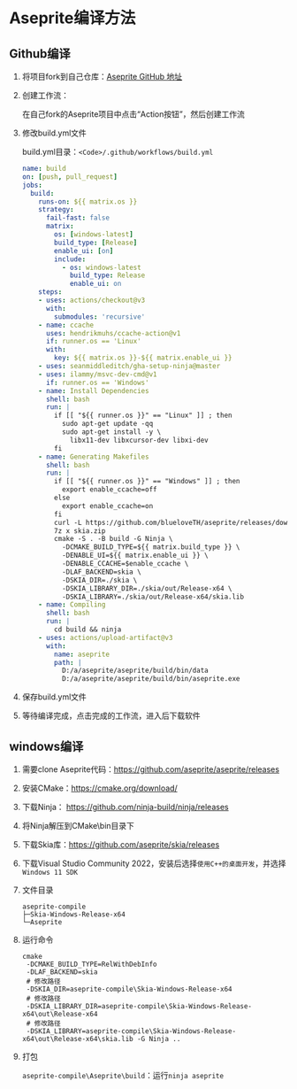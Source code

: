 # Aseprite编译方法

## Github编译

1. 将项目fork到自己仓库：[Aseprite GitHub 地址](https://github.com/aseprite/aseprite)

2. 创建工作流：

   在自己fork的Aseprite项目中点击“Action按钮”，然后创建工作流

3. 修改build.yml文件

   build.yml目录：`<Code>/.github/workflows/build.yml`

   ``` yaml
   name: build
   on: [push, pull_request]
   jobs:
     build:
       runs-on: ${{ matrix.os }}
       strategy:
         fail-fast: false
         matrix:
           os: [windows-latest]
           build_type: [Release]
           enable_ui: [on]
           include:
             - os: windows-latest
               build_type: Release
               enable_ui: on
       steps:
       - uses: actions/checkout@v3
         with:
           submodules: 'recursive'
       - name: ccache
         uses: hendrikmuhs/ccache-action@v1
         if: runner.os == 'Linux'
         with:
           key: ${{ matrix.os }}-${{ matrix.enable_ui }}
       - uses: seanmiddleditch/gha-setup-ninja@master
       - uses: ilammy/msvc-dev-cmd@v1
         if: runner.os == 'Windows'
       - name: Install Dependencies
         shell: bash
         run: |
           if [[ "${{ runner.os }}" == "Linux" ]] ; then
             sudo apt-get update -qq
             sudo apt-get install -y \
               libx11-dev libxcursor-dev libxi-dev
           fi
       - name: Generating Makefiles
         shell: bash
         run: |
           if [[ "${{ runner.os }}" == "Windows" ]] ; then
             export enable_ccache=off
           else
             export enable_ccache=on
           fi
           curl -L https://github.com/blueloveTH/aseprite/releases/download/v0.01/skia.zip --output skia.zip
           7z x skia.zip
           cmake -S . -B build -G Ninja \
             -DCMAKE_BUILD_TYPE=${{ matrix.build_type }} \
             -DENABLE_UI=${{ matrix.enable_ui }} \
             -DENABLE_CCACHE=$enable_ccache \
             -DLAF_BACKEND=skia \
             -DSKIA_DIR=./skia \
             -DSKIA_LIBRARY_DIR=./skia/out/Release-x64 \
             -DSKIA_LIBRARY=./skia/out/Release-x64/skia.lib
       - name: Compiling
         shell: bash
         run: |
           cd build && ninja
       - uses: actions/upload-artifact@v3
         with:
           name: aseprite
           path: |
             D:/a/aseprite/aseprite/build/bin/data
             D:/a/aseprite/aseprite/build/bin/aseprite.exe
   ```

4. 保存build.yml文件

5. 等待编译完成，点击完成的工作流，进入后下载软件

## windows编译

1. 需要clone Aseprite代码：https://github.com/aseprite/aseprite/releases 

2. 安装CMake：https://cmake.org/download/

3. 下载Ninja： https://github.com/ninja-build/ninja/releases 

4. 将Ninja解压到CMake\bin目录下

5. 下载Skia库：https://github.com/aseprite/skia/releases 

6. 下载Visual Studio Community 2022，安装后选择`使用C++的桌面开发`，并选择`Windows 11 SDK` 

7. 文件目录

   ``` shell
   aseprite-compile
   ├─Skia-Windows-Release-x64
   └─Aseprite
   ```

8. 运行命令

   ``` shell
   cmake 
   	-DCMAKE_BUILD_TYPE=RelWithDebInfo 
   	-DLAF_BACKEND=skia 
   	# 修改路径
   	-DSKIA_DIR=aseprite-compile\Skia-Windows-Release-x64 
   	# 修改路径
   	-DSKIA_LIBRARY_DIR=aseprite-compile\Skia-Windows-Release-x64\out\Release-x64 
   	# 修改路径
   	-DSKIA_LIBRARY=aseprite-compile\Skia-Windows-Release-x64\out\Release-x64\skia.lib -G Ninja ..
   ```

9. 打包

   `aseprite-compile\Aseprite\build`：运行`ninja aseprite` 